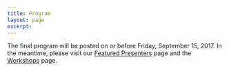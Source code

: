 ```yaml
---
title: Program
layout: page
excerpt: 
---
```

The final program will be posted on or before Friday, September 15, 2017. In the meantime, please visit our [Featured Presenters](/featured/) page and the [Workshops](/workshops/) page. 
